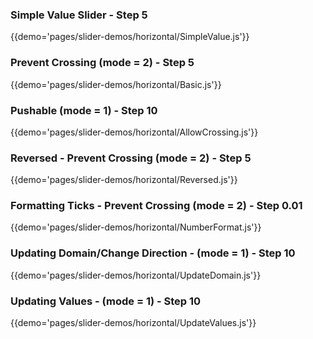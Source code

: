 ### Simple Value Slider - Step 5 
{{demo='pages/slider-demos/horizontal/SimpleValue.js'}}

### Prevent Crossing (mode = 2) - Step 5 
{{demo='pages/slider-demos/horizontal/Basic.js'}}

### Pushable (mode = 1) - Step 10
{{demo='pages/slider-demos/horizontal/AllowCrossing.js'}}

### Reversed - Prevent Crossing (mode = 2) - Step 5 
{{demo='pages/slider-demos/horizontal/Reversed.js'}}

### Formatting Ticks - Prevent Crossing (mode = 2) - Step 0.01
{{demo='pages/slider-demos/horizontal/NumberFormat.js'}}

### Updating Domain/Change Direction - (mode = 1) - Step 10
{{demo='pages/slider-demos/horizontal/UpdateDomain.js'}}

### Updating Values - (mode = 1) - Step 10
{{demo='pages/slider-demos/horizontal/UpdateValues.js'}}

